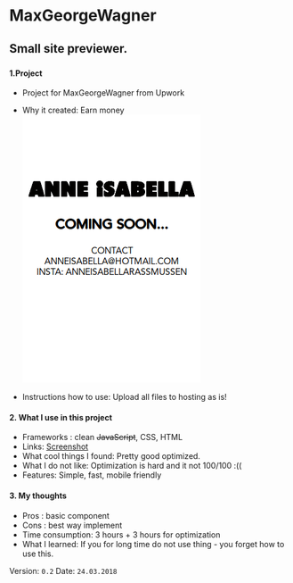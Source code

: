 # MaxGeorgeWagner
## Small site previewer.
###

#### 1.Project
 * Project for MaxGeorgeWagner from Upwork
 * Why it created: Earn money
 ![Screenshot](https://github.com/EvilEpicCoder/AnneIsabellaAndCrazyMax/blob/master/Project2/Screenshot.png "screenshot Anne Isabella Rassmussen personal page")

 * Instructions how to use: Upload all files to hosting as is!

#### 2. What I use in this project
 * Frameworks : clean ~~JavaScript~~, CSS, HTML
 * Links: [Screenshot](https://github.com/EvilEpicCoder/AnneIsabellaAndCrazyMax/blob/master/Project2/Screen%20Shot%202018-02-12%20at%2012.45.01.png "screenshot Anne Isabella Rassmussen personal page")
 * What cool things I found: Pretty good optimized.
  * What I do not like: Optimization is hard and it not 100/100 :((
  * Features: Simple, fast, mobile friendly

#### 3. My thoughts
  * Pros : basic component
  * Cons : best way implement
  * Time consumption: 3 hours + 3 hours for optimization
  * What I learned: If you for long time do not use thing - you forget how to use this.

  Version: `0.2`
  Date: `24.03.2018`
